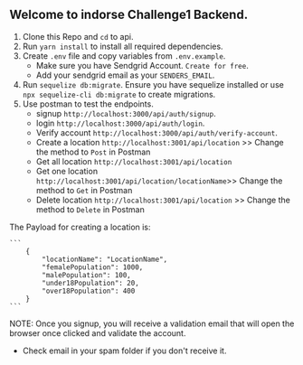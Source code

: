 ## Welcome to indorse Challenge1 Backend.


1. Clone this Repo and `cd` to api.
2. Run `yarn install` to install all required dependencies.
3. Create `.env` file and copy variables from `.env.example`.
    - Make sure you have Sendgrid Account. `Create for free`.
    - Add your sendgrid email as your `SENDERS_EMAIL`.
4. Run `sequelize db:migrate`. Ensure you have sequelize installed or use `npx sequelize-cli db:migrate` to create migrations.
5. Use postman to test the endpoints.
    - signup ```http://localhost:3000/api/auth/signup```.
    - login ```http://localhost:3000/api/auth/login```.
    - Verify account ```http://localhost:3000/api/auth/verify-account```.
    - Create a location ```http://localhost:3001/api/location``` >> Change the method to `Post` in Postman
    - Get all location ```http://localhost:3001/api/location```
    - Get one location ```http://localhost:3001/api/location/locationName```>> Change the method to `Get` in Postman
    - Delete location ```http://localhost:3001/api/location``` >> Change the method to `Delete` in Postman

The Payload for creating a location is:

    ```
        {
            "locationName": "LocationName",
            "femalePopulation": 1000,
            "malePopulation": 100,
            "under18Population": 20,
            "over18Population": 400
        }
    ```

NOTE: Once you signup, you will receive a validation email that will open the browser once clicked  and validate the account.
- Check email in your spam folder if you don't receive it.


